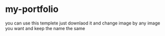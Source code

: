 # my-portfolio
you can use this templete just downlaod it and change image by any image you want and keep the name the same
